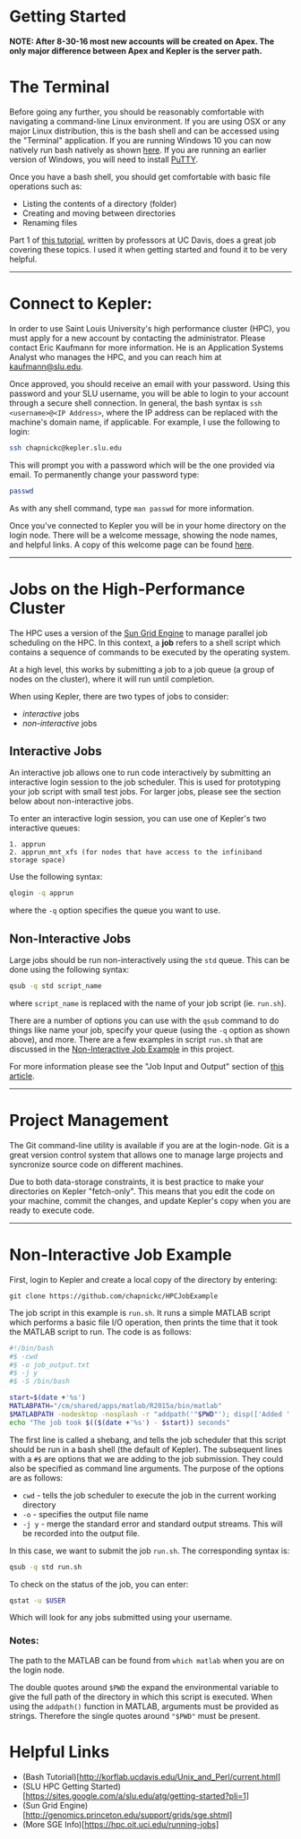 # Getting Started

**NOTE: After 8-30-16 most new accounts will be created on Apex. 
The only major difference between Apex and Kepler is the server path.**


#  The Terminal

Before going any further, you should be reasonably comfortable with navigating a command-line 
Linux environment. If you are using OSX or any major Linux distribution, this is the bash shell 
and can be accessed using the "Terminal" application. If you are running Windows 10 you can 
now natively run bash natively as shown [here](http://www.howtogeek.com/265900/everything-you-can-do-with-windows-10s-new-bash-shell/). 
If you are running an earlier version of Windows, you will need to install [PuTTY](http://www.putty.org/). 

Once you have a bash shell, you should get comfortable with basic file operations such as:

- Listing the contents of a directory (folder)
- Creating and moving between directories
- Renaming files

Part 1 of [this tutorial](http://korflab.ucdavis.edu/Unix_and_Perl/current.html), written by professors at 
UC Davis, does a great job covering these topics. I used it when getting started and found it to be very helpful.

------------------------------------------------------------

# Connect to Kepler:

In order to use Saint Louis University's high performance cluster (HPC),
you must apply for a new account by contacting the administrator. 
Please contact Eric Kaufmann for more information. He is an 
Application Systems Analyst who manages the HPC, and you can reach 
him at [kaufmann@slu.edu](http://www.slu.edu/its/services-and-products/research-technology-group/rtg-team).

Once approved, you should receive an email with your password. Using this password 
and your SLU username, you will be able to login to your account through a secure shell
connection. In general, the bash syntax is `ssh <username>@<IP Address>`, where the 
IP address can be replaced with the machine's domain name, if applicable. 
For example, I use the following to login:

```bash
ssh chapnickc@kepler.slu.edu
```

This will prompt you with a password which will be the one provided via email. 
To permanently change your password type:

```bash
passwd
```

As with any shell command, type `man passwd` for more information.

Once you've connected to Kepler you will be in your home directory on the login node. 
There will be a welcome message, showing the node names, and helpful links.
A copy of this welcome page can be found [here](https://sites.google.com/a/slu.edu/atg/getting-started).


------------------------------------------------------------

# Jobs on the High-Performance Cluster

The HPC uses a version of the [Sun Grid Engine](https://en.wikipedia.org/wiki/Oracle_Grid_Engine) to 
manage parallel job scheduling on the HPC. In this context, a **job** refers to a shell script 
which contains a sequence of commands to be executed by the operating system.

At a high level, this works by submitting a job to a job queue (a group of nodes on the cluster), 
where it will run until completion.

When using Kepler, there are two types of jobs to consider:

- *interactive* jobs 
- *non-interactive* jobs


## Interactive Jobs

An interactive job allows one to run code interactively by submitting an interactive login session 
to the job scheduler. This is used for prototyping your job script with small test jobs. For larger 
jobs, please see the section below about non-interactive jobs.

To enter an interactive login session, you can use one of Kepler's two interactive queues:

    1. apprun
    2. apprun_mnt_xfs (for nodes that have access to the infiniband storage space)

Use the following syntax:

```bash
qlogin -q apprun
```

where the `-q` option specifies the queue you want to use.


## Non-Interactive Jobs

Large jobs should be run non-interactively using the `std` queue. This can be done using the following syntax:

```bash
qsub -q std script_name 
```

where `script_name` is replaced with the name of your job script (ie. `run.sh`).

There are a number of options you can use with the `qsub` command to do things like name your job, 
specify your queue (using the `-q` option as shown above), and more. There are a few examples in script `run.sh` that 
are discussed in the [Non-Interactive Job Example](#non-interactive-job-example) in this project. 

For more information please see the "Job Input and Output" section of [this article](http://genomics.princeton.edu/support/grids/sge.shtml).

------------------------------------------------------------

# Project Management

The Git command-line utility is available if you are at the login-node. Git is a great 
version control system that allows one to manage large projects and syncronize source 
code on different machines.

Due to both data-storage constraints, it is best practice to make your 
directories on Kepler "fetch-only". This means that you edit the code on your machine, 
commit the changes, and update Kepler's copy when you are ready to execute code.

------------------------------------------------------------

# Non-Interactive Job Example

First, login to Kepler and create a local copy of the directory by entering:

```
git clone https://github.com/chapnickc/HPCJobExample
```

The job script in this example is `run.sh`. It runs a simple MATLAB script which performs 
a basic file I/O operation, then prints the time that it took the MATLAB script to run. The
code is as follows:

```bash
#!/bin/bash
#$ -cwd
#$ -o job_output.txt
#$ -j y
#$ -S /bin/bash

start=$(date +'%s')
MATLABPATH="/cm/shared/apps/matlab/R2015a/bin/matlab"
$MATLABPATH -nodesktop -nosplash -r "addpath('"$PWD"'); disp(['Added ', '"$PWD"', ' to path']); run myscript.m; exit";
echo "The job took $(($(date +'%s') - $start)) seconds"
```

The first line is called a shebang, and tells the job scheduler that this script should be 
run in a bash shell (the default of Kepler). The subsequent lines with a `#$` are options that we are adding to the 
job submission. They could also be specified as command line arguments. 
The purpose of the options are as follows:

- `cwd` - tells the job scheduler to execute the job in the current working directory
- `-o` - specifies the output file name
- `-j y` - merge the standard error and standard output streams. This will be recorded into the output file.


In this case, we want to submit the job `run.sh`. The corresponding syntax is:

```bash
qsub -q std run.sh
```

To check on the status of the job, you can enter:

```bash
qstat -u $USER
```

Which will look for any jobs submitted using your username.

### Notes: 

The path to the MATLAB can be found from `which matlab` when you are on the login node. 

The double quotes around `$PWD` the expand the environmental variable to give
the full path of the directory in which this script is executed. When using the `addpath()` 
function in MATLAB, arguments must be provided as strings. Therefore the single quotes around `"$PWD"` must 
be present.



# Helpful Links

- (Bash Tutorial)[http://korflab.ucdavis.edu/Unix_and_Perl/current.html]
- (SLU HPC Getting Started)[https://sites.google.com/a/slu.edu/atg/getting-started?pli=1]
- (Sun Grid Engine)[http://genomics.princeton.edu/support/grids/sge.shtml]
- (More SGE Info)[https://hpc.oit.uci.edu/running-jobs]


